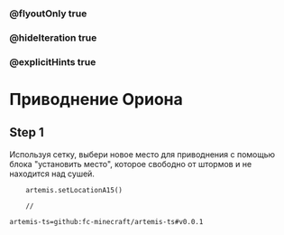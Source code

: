 ### @flyoutOnly true
### @hideIteration true
### @explicitHints true

# Приводнение Ориона

## Step 1
Используя сетку, выбери новое место для приводнения с помощью блока "установить место", которое свободно от штормов и не находится над сушей.

```ghost
    artemis.setLocationA15()
```
```template
    //
```

```package
artemis-ts=github:fc-minecraft/artemis-ts#v0.0.1
```